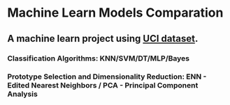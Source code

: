 # Machine Learn Models Comparation
## A machine learn project using [UCI dataset](https://archive.ics.uci.edu/ml/datasets/Hepatitis+C+Virus+%28HCV%29+for+Egyptian+patients).
### Classification Algorithms: KNN/SVM/DT/MLP/Bayes
### Prototype Selection and Dimensionality Reduction: ENN - Edited Nearest Neighbors / PCA - Principal Component Analysis

